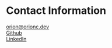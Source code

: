 # Contact Information

<orion@orionc.dev>    
[Github](https://github.com/orioncrocker)    
[LinkedIn](https://www.linkedin.com/in/orion-crocker-6175b111a/)